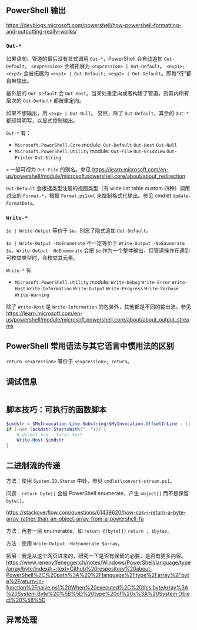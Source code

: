 
## PowerShell 输出

https://devblogs.microsoft.com/powershell/how-powershell-formatting-and-outputting-really-works/

### `Out-*`

如果语句、管道的最后没有显式调用 `Out-*`，PowerShell 会自动追加 `Out-Default`。
`<expression>` 会被拓展为 `<expression> | Out-Default`。
`<exp1>; <exp2>` 会被拓展为 `<exp1> | Out-Default; <exp2> | Out-Default`。即每“行”都自带输出。

最外层的 `Out-Default` 会 `Out-Host`。当某处重定向或者构建了管道。则其内所有层次的 `Out-Default` 都被重定向。

如果不想输出，用 `<exp> | Out-Null`。
显然，除了 `Out-Default`，其余的 `Out-*` 都经常明写，以显式控制输出。

`Out-*` 有：

- `Microsoft.PowerShell.Core` module: `Out-Default` `Out-Host` `Out-Null`
- `Microsoft.PowerShell.Utility` module: `Out-File` `Out-GridView` `Out-Printer` `Out-String`

`>` 一般可视为 `Out-File` 的别名。参见 https://learn.microsoft.com/en-us/powershell/module/microsoft.powershell.core/about/about_redirection

`Out-Default` 会根据类型注册的视图类型（有 wide list table custom 四种）调用对应的 `Format-*`，根据 `Format.ps1xml` 来控制格式化输出。参见 cmdlet `Update-FormatData`。

### `Write-*`

`$o | Write-Output` 等价于 `$o`。别忘了隐式追加 `Out-Default`。

`$o | Write-Output -NoEnumerate` 不一定等价于 `Write-Output -NoEnumerate $o`。`Write-Output -NoEnumerate` 会把 `$o` 作为一个整体输出，但管道操作在遇到可枚举类型时，会枚举其元素。

`Write-*` 有

- `Microsoft.PowerShell.Utility` module: `Write-Debug` `Write-Error` `Write-Host` `Write-Information` `Write-Output` `Write-Progress` `Write-Verbose` `Write-Warning`

除了 `Write-Host` 是 `Write-Information` 的包装外，其他都是不同的输出流。参见 https://learn.microsoft.com/en-us/powershell/module/microsoft.powershell.core/about/about_output_streams

## PowerShell 常用语法与其它语言中惯用法的区别



`return <expression>` 等价于 `<expression>; return`。

## 调试信息

```ps1

```

## 脚本技巧：可执行的函数脚本

```ps1
$cmdstr = $MyInvocation.Line.Substring($MyInvocation.OffsetInLine - 1)
if (-not ($cmdstr.StartsWith(". "))) {
    # direct run - local test
    Write-Host $cmdstr
}
```

## 二进制流的传递

方法：使用 `System.IO.Steram` 中转，参见 `cmdlet\convert-stream.ps1`。

问题：`return byte[]` 会被 PowerShell enumerate，产生 `object[]` 而不是保留 `byte[]`。

https://stackoverflow.com/questions/61439620/how-can-i-return-a-byte-array-rather-than-an-object-array-from-a-powershell-fu

方法：再套一层 enumerable，如 `return @(byte[])` `return , $bytes`。

方法：使用 `Write-Output -NoEnumerate $array`。

拓展：我是从这个网页进来的，研究一下是否有保留的必要，是否有更多内容。
https://www.renenyffenegger.ch/notes/Windows/PowerShell/language/type/array/byte/index#:~:text=Github%20respository%20about-PowerShell%2C%20path%3A%20%2Flanguage%2Ftype%2Farray%2Fbyte%2Freturn-in-function%2Fnaive.ps1%20When%20executed%2C%20this,byteArray%3A%20System.Byte%20%5B%5D%20type%20of%20x%3A%20System.Object%20%5B%5D

## 异常处理
